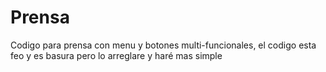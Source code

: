 # Prensa
Codigo para prensa con menu y botones multi-funcionales, el codigo esta feo y es basura pero lo arreglare y haré mas simple

